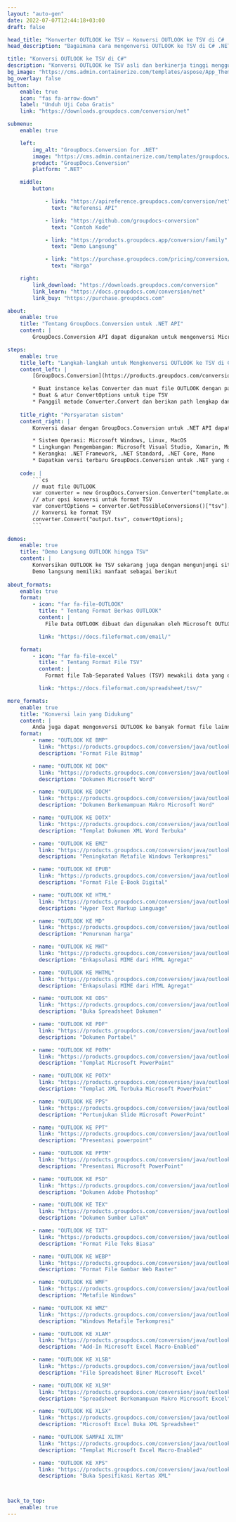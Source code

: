 ```yaml
---
layout: "auto-gen"
date: 2022-07-07T12:44:18+03:00
draft: false

head_title: "Konverter OUTLOOK ke TSV – Konversi OUTLOOK ke TSV di C# .NET"
head_description: "Bagaimana cara mengonversi OUTLOOK ke TSV di C# .NET menggunakan beberapa baris kode? Gunakan API konversi dokumen GroupDocs untuk mengonversi 160+ format file."

title: "Konversi OUTLOOK ke TSV di C#"
description: "Konversi OUTLOOK ke TSV asli dan berkinerja tinggi menggunakan GroupDocs.Conversion sisi server untuk .NET API, tanpa menggunakan perangkat lunak apa pun seperti Microsoft atau Open Office."
bg_image: "https://cms.admin.containerize.com/templates/aspose/App_Themes/V3/images/bg/header1.png"
bg_overlay: false
button:
    enable: true
    icon: "fas fa-arrow-down"
    label: "Unduh Uji Coba Gratis"
    link: "https://downloads.groupdocs.com/conversion/net"

submenu:
    enable: true

    left:
        img_alt: "GroupDocs.Conversion for .NET"
        image: "https://cms.admin.containerize.com/templates/groupdocs/images/product-logos/90x90-noborder/groupdocs-conversion-net.png"
        product: "GroupDocs.Conversion"
        platform: ".NET"

    middle:
        button:

            - link: "https://apireference.groupdocs.com/conversion/net"
              text: "Referensi API"

            - link: "https://github.com/groupdocs-conversion"
              text: "Contoh Kode"

            - link: "https://products.groupdocs.app/conversion/family"
              text: "Demo Langsung"

            - link: "https://purchase.groupdocs.com/pricing/conversion/net"
              text: "Harga"

    right:
        link_download: "https://downloads.groupdocs.com/conversion"
        link_learn: "https://docs.groupdocs.com/conversion/net"
        link_buy: "https://purchase.groupdocs.com"

about:
    enable: true
    title: "Tentang GroupDocs.Conversion untuk .NET API"
    content: |
        GroupDocs.Conversion API dapat digunakan untuk mengonversi Microsoft Word, Excel, PowerPoint, PDF, Visio, dan berbagai format lainnya. GroupDocs.Conversion adalah API mandiri yang cocok untuk sisi server dan sistem backend yang membutuhkan kinerja tinggi. Itu tidak tergantung pada perangkat lunak apa pun seperti Microsoft atau Open Office.

steps:
    enable: true
    title_left: "Langkah-langkah untuk Mengkonversi OUTLOOK ke TSV di C#"
    content_left: |
        [GroupDocs.Conversion](https://products.groupdocs.com/conversion/net) memudahkan pengembang untuk mengonversi file OUTLOOK ke TSV menggunakan beberapa baris kode.

        * Buat instance kelas Converter dan muat file OUTLOOK dengan path lengkap
        * Buat & atur ConvertOptions untuk tipe TSV
        * Panggil metode Converter.Convert dan berikan path lengkap dan format (TSV) sebagai parameter
        
    title_right: "Persyaratan sistem"
    content_right: |
        Konversi dasar dengan GroupDocs.Conversion untuk .NET API dapat dilakukan dengan menerapkan beberapa langkah mudah. API kami didukung di semua platform dan sistem operasi utama. Sebelum menjalankan kode di bawah ini, pastikan Anda telah menginstal prasyarat berikut di sistem Anda.

        * Sistem Operasi: Microsoft Windows, Linux, MacOS
        * Lingkungan Pengembangan: Microsoft Visual Studio, Xamarin, MonoDevelop
        * Kerangka: .NET Framework, .NET Standard, .NET Core, Mono
        * Dapatkan versi terbaru GroupDocs.Conversion untuk .NET yang diunduh dari [Nuget](https://www.nuget.org/packages/groupdocs.conversion)
        
    code: |
        ```cs
        // muat file OUTLOOK
        var converter = new GroupDocs.Conversion.Converter("template.outlook");
        // atur opsi konversi untuk format TSV
        var convertOptions = converter.GetPossibleConversions()["tsv"].ConvertOptions;
        // konversi ke format TSV
        converter.Convert("output.tsv", convertOptions);
        ```
        
demos:
    enable: true
    title: "Demo Langsung OUTLOOK hingga TSV"
    content: |
        Konversikan OUTLOOK ke TSV sekarang juga dengan mengunjungi situs web [GroupDocs.Conversion Live Demo](https://products.groupdocs.app/conversion/family).  
        Demo langsung memiliki manfaat sebagai berikut
        
about_formats:
    enable: true
    format:
        - icon: "far fa-file-OUTLOOK"
          title: " Tentang Format Berkas OUTLOOK"
          content: |
            File Data OUTLOOK dibuat dan digunakan oleh Microsoft OUTLOOK untuk menyimpan pesan, kontak, kalender, dan informasi akun lainnya.

          link: "https://docs.fileformat.com/email/"

    format:
        - icon: "far fa-file-excel"
          title: " Tentang Format File TSV"
          content: |
            Format file Tab-Separated Values (TSV) mewakili data yang dipisahkan dengan tab dalam format teks biasa. Format file, mirip dengan CSV, digunakan untuk mengatur data secara terstruktur untuk mengimpor dan mengekspor antara aplikasi yang berbeda. Format ini terutama digunakan untuk impor/ekspor data dan pertukaran dalam aplikasi dan database Spreadsheet. 

          link: "https://docs.fileformat.com/spreadsheet/tsv/"

more_formats:
    enable: true
    title: "Konversi lain yang Didukung"
    content: |
        Anda juga dapat mengonversi OUTLOOK ke banyak format file lainnya. Silakan lihat daftar lengkapnya di bawah ini.
    format: 
        - name: "OUTLOOK KE BMP"
          link: "https://products.groupdocs.com/conversion/java/outlook-to-bmp/"
          description: "Format File Bitmap"

        - name: "OUTLOOK KE DOK"
          link: "https://products.groupdocs.com/conversion/java/outlook-to-doc/"
          description: "Dokumen Microsoft Word"

        - name: "OUTLOOK KE DOCM"
          link: "https://products.groupdocs.com/conversion/java/outlook-to-docm/"
          description: "Dokumen Berkemampuan Makro Microsoft Word"

        - name: "OUTLOOK KE DOTX"
          link: "https://products.groupdocs.com/conversion/java/outlook-to-dotx/"
          description: "Templat Dokumen XML Word Terbuka"

        - name: "OUTLOOK KE EMZ"
          link: "https://products.groupdocs.com/conversion/java/outlook-to-emz/"
          description: "Peningkatan Metafile Windows Terkompresi"

        - name: "OUTLOOK KE EPUB"
          link: "https://products.groupdocs.com/conversion/java/outlook-to-epub/"
          description: "Format File E-Book Digital"

        - name: "OUTLOOK KE HTML"
          link: "https://products.groupdocs.com/conversion/java/outlook-to-html/"
          description: "Hyper Text Markup Language"

        - name: "OUTLOOK KE MD"
          link: "https://products.groupdocs.com/conversion/java/outlook-to-md/"
          description: "Penurunan harga"

        - name: "OUTLOOK KE MHT"
          link: "https://products.groupdocs.com/conversion/java/outlook-to-mht/"
          description: "Enkapsulasi MIME dari HTML Agregat"

        - name: "OUTLOOK KE MHTML"
          link: "https://products.groupdocs.com/conversion/java/outlook-to-mhtml/"
          description: "Enkapsulasi MIME dari HTML Agregat"

        - name: "OUTLOOK KE ODS"
          link: "https://products.groupdocs.com/conversion/java/outlook-to-ods/"
          description: "Buka Spreadsheet Dokumen"

        - name: "OUTLOOK KE PDF"
          link: "https://products.groupdocs.com/conversion/java/outlook-to-pdf/"
          description: "Dokumen Portabel"

        - name: "OUTLOOK KE POTM"
          link: "https://products.groupdocs.com/conversion/java/outlook-to-potm/"
          description: "Templat Microsoft PowerPoint"

        - name: "OUTLOOK KE POTX"
          link: "https://products.groupdocs.com/conversion/java/outlook-to-potx/"
          description: "Templat XML Terbuka Microsoft PowerPoint"

        - name: "OUTLOOK KE PPS"
          link: "https://products.groupdocs.com/conversion/java/outlook-to-pps/"
          description: "Pertunjukan Slide Microsoft PowerPoint"

        - name: "OUTLOOK KE PPT"
          link: "https://products.groupdocs.com/conversion/java/outlook-to-ppt/"
          description: "Presentasi powerpoint"

        - name: "OUTLOOK KE PPTM"
          link: "https://products.groupdocs.com/conversion/java/outlook-to-pptm/"
          description: "Presentasi Microsoft PowerPoint"

        - name: "OUTLOOK KE PSD"
          link: "https://products.groupdocs.com/conversion/java/outlook-to-psd/"
          description: "Dokumen Adobe Photoshop"

        - name: "OUTLOOK KE TEX"
          link: "https://products.groupdocs.com/conversion/java/outlook-to-tex/"
          description: "Dokumen Sumber LaTeX"

        - name: "OUTLOOK KE TXT"
          link: "https://products.groupdocs.com/conversion/java/outlook-to-txt/"
          description: "Format File Teks Biasa"

        - name: "OUTLOOK KE WEBP"
          link: "https://products.groupdocs.com/conversion/java/outlook-to-webp/"
          description: "Format File Gambar Web Raster"

        - name: "OUTLOOK KE WMF"
          link: "https://products.groupdocs.com/conversion/java/outlook-to-wmf/"
          description: "Metafile Windows"

        - name: "OUTLOOK KE WMZ"
          link: "https://products.groupdocs.com/conversion/java/outlook-to-wmz/"
          description: "Windows Metafile Terkompresi"

        - name: "OUTLOOK KE XLAM"
          link: "https://products.groupdocs.com/conversion/java/outlook-to-xlam/"
          description: "Add-In Microsoft Excel Macro-Enabled"

        - name: "OUTLOOK KE XLSB"
          link: "https://products.groupdocs.com/conversion/java/outlook-to-xlsb/"
          description: "File Spreadsheet Biner Microsoft Excel"

        - name: "OUTLOOK KE XLSM"
          link: "https://products.groupdocs.com/conversion/java/outlook-to-xlsm/"
          description: "Spreadsheet Berkemampuan Makro Microsoft Excel"

        - name: "OUTLOOK KE XLSX"
          link: "https://products.groupdocs.com/conversion/java/outlook-to-xlsx/"
          description: "Microsoft Excel Buka XML Spreadsheet"

        - name: "OUTLOOK SAMPAI XLTM"
          link: "https://products.groupdocs.com/conversion/java/outlook-to-xltm/"
          description: "Templat Microsoft Excel Macro-Enabled"

        - name: "OUTLOOK KE XPS"
          link: "https://products.groupdocs.com/conversion/java/outlook-to-xps/"
          description: "Buka Spesifikasi Kertas XML"



back_to_top:
    enable: true
---
```

